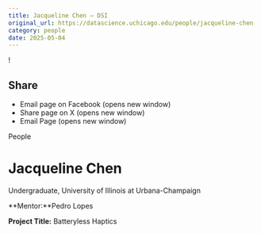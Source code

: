 ```yaml
---
title: Jacqueline Chen – DSI
original_url: https://datascience.uchicago.edu/people/jacqueline-chen
category: people
date: 2025-05-04
---
```


<!-- Table-like structure detected -->

!

## Share

* Email page on Facebook (opens new window)
* Share page on X (opens new window)
* Email Page (opens new window)

<!-- Table-like structure detected -->

People

# Jacqueline Chen

Undergraduate, University of Illinois at Urbana-Champaign

**Mentor:**Pedro Lopes

**Project Title:** Batteryless Haptics